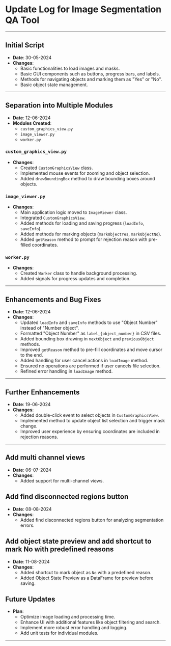 # Update Log for Image Segmentation QA Tool

---

## Initial Script

- **Date**: 30-05-2024
- **Changes**:
  - Basic functionalities to load images and masks.
  - Basic GUI components such as buttons, progress bars, and labels.
  - Methods for navigating objects and marking them as "Yes" or "No".
  - Basic object state management.

---

## Separation into Multiple Modules

- **Date**: 12-06-2024
- **Modules Created**:
  - `custom_graphics_view.py`
  - `image_viewer.py`
  - `worker.py`

### `custom_graphics_view.py`

- **Changes**:
  - Created `CustomGraphicsView` class.
  - Implemented mouse events for zooming and object selection.
  - Added `drawBoundingBox` method to draw bounding boxes around objects.

### `image_viewer.py`

- **Changes**:
  - Main application logic moved to `ImageViewer` class.
  - Integrated `CustomGraphicsView`.
  - Added methods for loading and saving progress (`loadInfo`, `saveInfo`).
  - Added methods for marking objects (`markObjectYes`, `markObjectNo`).
  - Added `getReason` method to prompt for rejection reason with pre-filled coordinates.

### `worker.py`

- **Changes**:
  - Created `Worker` class to handle background processing.
  - Added signals for progress updates and completion.

---

## Enhancements and Bug Fixes

- **Date**: 12-06-2024
- **Changes**:
  - Updated `loadInfo` and `saveInfo` methods to use "Object Number" instead of "Number object".
  - Formatted "Object Number" as `label_{object_number}` in CSV files.
  - Added bounding box drawing in `nextObject` and `previousObject` methods.
  - Improved `getReason` method to pre-fill coordinates and move cursor to the end.
  - Added handling for user cancel actions in `loadImage` method.
  - Ensured no operations are performed if user cancels file selection.
  - Refined error handling in `loadImage` method.

---

## Further Enhancements

- **Date**: 19-06-2024
- **Changes**:
  - Added double-click event to select objects in `CustomGraphicsView`.
  - Implemented method to update object list selection and trigger mask change.
  - Improved user experience by ensuring coordinates are included in rejection reasons.

---

## Add multi channel views

- **Date**: 06-07-2024
- **Changes**:
  - Added support for multi-channel views.

## Add find disconnected regions button

- **Date**: 08-08-2024
- **Changes**:
  - Added find disconnected regions button for analyzing segmentation errors.

## Add object state preview and add shortcut to mark No with predefined reasons

- **Date**: 11-08-2024
- **Changes**:
  - Added shortcut to mark object as `No` with a predefined reason.
  - Added Object State Preview as a DataFrame for preview before saving.

## Future Updates

- **Plan**:
  - Optimize image loading and processing time.
  - Enhance UI with additional features like object filtering and search.
  - Implement more robust error handling and logging.
  - Add unit tests for individual modules.

---
